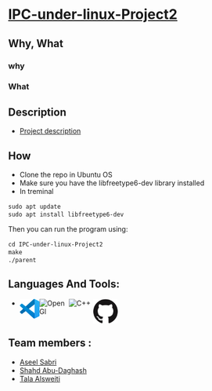 # [IPC-under-linux-Project2](https://drive.google.com/file/d/1XCfKgpm_GU-iUFuKZzFUxaupkhjqXoD7/view?usp=sharing)

## Why, What 
### why 


### What 


## Description  
- [Project description](https://drive.google.com/file/d/1XCfKgpm_GU-iUFuKZzFUxaupkhjqXoD7/view?usp=sharing)

 ## How 
 - Clone the repo in Ubuntu OS
 - Make sure you have the libfreetype6-dev library installed
 - In treminal
  ```
 sudo apt update
 sudo apt install libfreetype6-dev
 ```
 Then you can run the program using:
 
 ```
 cd IPC-under-linux-Project2
 make
 ./parent
 ```
## Languages And Tools:

- <img align="left" alt="Visual Studio Code" width="40px" src="https://raw.githubusercontent.com/github/explore/80688e429a7d4ef2fca1e82350fe8e3517d3494d/topics/visual-studio-code/visual-studio-code.png" /> <img align="left" alt=  "OpenGl" width="60px" src="https://upload.wikimedia.org/wikipedia/commons/e/e9/Opengl-logo.svg" /><img align="left" alt="C++" width="50px" src="https://upload.wikimedia.org/wikipedia/commons/1/18/ISO_C%2B%2B_Logo.svg" /><img align="left" alt="GitHub" width="50px" src="https://raw.githubusercontent.com/github/explore/78df643247d429f6cc873026c0622819ad797942/topics/github/github.png" /> 

<br/>

## Team members :
- [Aseel Sabri](https://github.com/Aseel-Sabri)
- [Shahd Abu-Daghash](https://github.com/shahdDaghash)
- [Tala Alsweiti](https://github.com/talaalsweiti)
